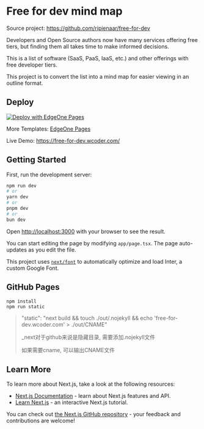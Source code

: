 # Free for dev mind map

Source project: https://github.com/ripienaar/free-for-dev

Developers and Open Source authors now have many services offering free tiers, but finding them all takes time to make informed decisions.

This is a list of software (SaaS, PaaS, IaaS, etc.) and other offerings with free developer tiers.

This project is to convert the list into a mind map for easier viewing in an outline format.

## Deploy

[![Deploy with EdgeOne Pages](https://cdnstatic.tencentcs.com/edgeone/pages/deploy.svg)](https://edgeone.ai/pages/new?from=github&template=free-for-dev)

More Templates: [EdgeOne Pages](https://edgeone.ai/pages/templates)

Live Demo: https://free-for-dev.wcoder.com/

## Getting Started

First, run the development server:

```bash
npm run dev
# or
yarn dev
# or
pnpm dev
# or
bun dev
```

Open [http://localhost:3000](http://localhost:3000) with your browser to see the result.

You can start editing the page by modifying `app/page.tsx`. The page auto-updates as you edit the file.

This project uses [`next/font`](https://nextjs.org/docs/basic-features/font-optimization) to automatically optimize and load Inter, a custom Google Font.

## GitHub Pages



```
npm install
npm run static
```

> "static": "next build && touch ./out/.nojekyll && echo 'free-for-dev.wcoder.com' > ./out/CNAME"
> 
> _next对于github来说是隐藏目录, 需要添加.nojekyll文件
> 
> 如果需要cname, 可以输出CNAME文件

## Learn More

To learn more about Next.js, take a look at the following resources:

- [Next.js Documentation](https://nextjs.org/docs) - learn about Next.js features and API.
- [Learn Next.js](https://nextjs.org/learn) - an interactive Next.js tutorial.

You can check out [the Next.js GitHub repository](https://github.com/vercel/next.js/) - your feedback and contributions are welcome!
